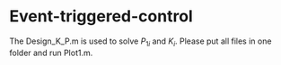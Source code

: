 # Event-triggered-control
The Design_K_P.m is used to solve $P_{1i}$ and $K_{i}$.
Please put all files in one folder and run Plot1.m.
